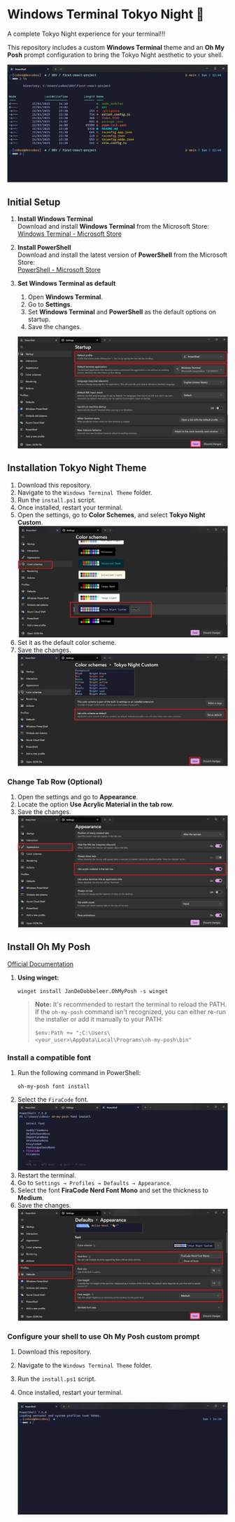 # Windows Terminal Tokyo Night 🌙

A complete Tokyo Night experience for your terminal!!!

This repository includes a custom **Windows Terminal** theme and an **Oh My Posh** prompt configuration to bring the Tokyo Night aesthetic to your shell.

![Preview](.github/assets/terminal-preview.png)

## Initial Setup

1. **Install Windows Terminal**  
   Download and install **Windows Terminal** from the Microsoft Store:  
    [Windows Terminal - Microsoft Store](https://apps.microsoft.com/detail/9N0DX20HK701?hl=en-us&gl=ES&ocid=pdpshare)
2. **Install PowerShell**  
   Download and install the latest version of **PowerShell** from the Microsoft Store:  
    [PowerShell - Microsoft Store](https://apps.microsoft.com/detail/9MZ1SNWT0N5D?hl=en-us&gl=ES&ocid=pdpshare)
3. **Set Windows Terminal as default**

   1. Open **Windows Terminal**.
   2. Go to **Settings**.
   3. Set **Windows Terminal** and **PowerShell** as the default options on startup.
   4. Save the changes.

   ![Default options](.github/assets/windows_terminal_default.png)

## Installation Tokyo Night Theme

1. Download this repository.
2. Navigate to the `Windows Terminal Theme` folder.
3. Run the `install.ps1` script.
4. Once installed, restart your terminal.
5. Open the settings, go to **Color Schemes**, and select **Tokyo Night Custom**.
   ![Settings color](.github/assets/settings_color_theme.png)
6. Set it as the default color scheme.
7. Save the changes.
   ![Settings default color](.github/assets/default_color_theme.png)

### Change Tab Row (Optional)

1. Open the settings and go to **Appearance**.
2. Locate the option **Use Acrylic Material in the tab row**.
3. Save the changes.
   ![acrylic material](.github/assets/acrylic_material_tab_row.png)

## Install Oh My Posh

[Official Documentation](https://ohmyposh.dev/docs/installation/windows)

1. **Using winget:**

   ```
   winget install JanDeDobbeleer.OhMyPosh -s winget
   ```

   > **Note:** It's recommended to restart the terminal to reload the PATH. If the `oh-my-posh` command isn't recognized, you can either re-run the installer or add it manually to your PATH:
   >
   > ```
   > $env:Path += ";C:\Users\<your_user>\AppData\Local\Programs\oh-my-posh\bin"
   > ```

### Install a compatible font

1. Run the following command in PowerShell:
   ```
   oh-my-posh font install
   ```
2. Select the `FiraCode` font.
   ![Select Fira Code](.github/assets/install_fira_code.png)
3. Restart the terminal.
4. Go to `Settings → Profiles → Defaults → Appearance`.
5. Select the font **FiraCode Nerd Font Mono** and set the thickness to **Medium**.
6. Save the changes.
   ![Set font default](.github/assets/set_font_fira_code.png)

### Configure your shell to use Oh My Posh custom prompt

1. Download this repository.
2. Navigate to the `Windows Terminal Theme` folder.
3. Run the `install.ps1` script.
4. Once installed, restart your terminal.

   ![Finished](.github/assets/script_prompt.png)
